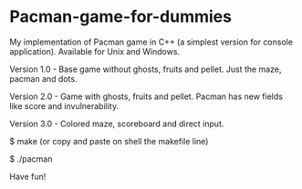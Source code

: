 # Pacman-game-for-dummies
My implementation of Pacman game in C++ (a simplest version for console application). Available for Unix and Windows.

Version 1.0 - Base game without ghosts, fruits and pellet. Just the maze, pacman and dots.

Version 2.0 - Game with ghosts, fruits and pellet. Pacman has new fields like score and invulnerability.

Version 3.0 - Colored maze, scoreboard and direct input.

$ make (or copy and paste on shell the makefile line)

$ ./pacman

Have fun!
